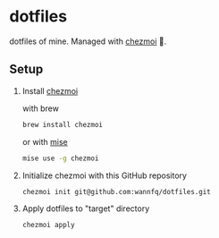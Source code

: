 # dotfiles

dotfiles of mine. Managed with [chezmoi](https://www.chezmoi.io/) 🦆.

## Setup

1. Install [chezmoi](https://www.chezmoi.io/installation/)

    with brew

    ```sh
    brew install chezmoi
    ```

    or with [mise](https://mise.jdx.dev/)

    ```sh
    mise use -g chezmoi
    ```

2. Initialize chezmoi with this GitHub repository

    ```sh
    chezmoi init git@github.com:wannfq/dotfiles.git
    ```

3. Apply dotfiles to "target" directory

    ```sh
    chezmoi apply
    ```
